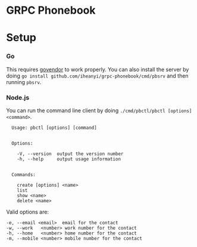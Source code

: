 # GRPC Phonebook

# Setup

### Go

This requires [govendor](https://github.com/kardianos/govendor) to work properly. You can also install the server by doing `go install github.com/iheanyi/grpc-phonebook/cmd/pbsrv` and then running `pbsrv`.

### Node.js

You can run the command line client by doing `./cmd/pbctl/pbctl [options] <command>`.

```
  Usage: pbctl [options] [command]


  Options:

    -V, --version  output the version number
    -h, --help     output usage information


  Commands:

    create [options] <name>
    list                   
    show <name>            
    delete <name>          

```

Valid options are:

```
-e, --email <email>  email for the contact
-w, --work   <number> work number for the contact
-h, --home   <number> home number for the contact
-m, --mobile <number> mobile number for the contact
```
